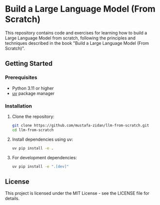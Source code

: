 # Build a Large Language Model (From Scratch)

This repository contains code and exercises for learning how to build a Large Language Model from scratch, following the principles and techniques described in the book "Build a Large Language Model (From Scratch)".

## Getting Started

### Prerequisites

- Python 3.11 or higher
- [uv](https://docs.astral.sh/uv/) package manager

### Installation

1. Clone the repository:
   ```bash
   git clone https://github.com/mustafa-zidan/llm-from-scratch.git
   cd llm-from-scratch
   ```

2. Install dependencies using uv:
   ```bash
   uv pip install -e .
   ```

3. For development dependencies:
   ```bash
   uv pip install -e ".[dev]"
   ```
## License

This project is licensed under the MIT License - see the LICENSE file for details.